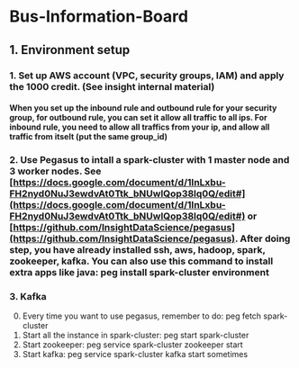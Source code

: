 # Bus-Information-Board
## 1. Environment setup
### 1. Set up AWS account (VPC, security groups, IAM) and apply the 1000 credit. (See insight internal material)
#### When you set up the inbound rule and outbound rule for your security group, for outbound rule, you can set it allow all traffic to all ips. For inbound rule, you need to allow all traffics from your ip, and allow all traffic from itselt (put the same group_id)
### 2. Use Pegasus to intall a spark-cluster with 1 master node and 3 worker nodes. See [https://docs.google.com/document/d/1InLxbu-FH2nyd0NuJ3ewdvAt0Ttk_bNUwlQop38lq0Q/edit#](https://docs.google.com/document/d/1InLxbu-FH2nyd0NuJ3ewdvAt0Ttk_bNUwlQop38lq0Q/edit#) or [https://github.com/InsightDataScience/pegasus](https://github.com/InsightDataScience/pegasus). After doing step, you have already installed ssh, aws, hadoop, spark, zookeeper, kafka. You can also use this command to install extra apps like java: peg install spark-cluster environment
### 3. Kafka
0. Every time you want to use pegasus, remember to do: peg fetch spark-cluster
1. Start all the instance in spark-cluster: peg start spark-cluster
2. Start zookeeper: peg service spark-cluster zookeeper start
3. Start kafka: peg service spark-cluster kafka start
sometimes 
